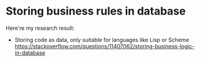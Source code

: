 # Storing business rules in database
Here're my research result:
- Storing code as data, only suitable for languages like Lisp or Scheme
  https://stackoverflow.com/questions/11407062/storing-business-logic-in-database
